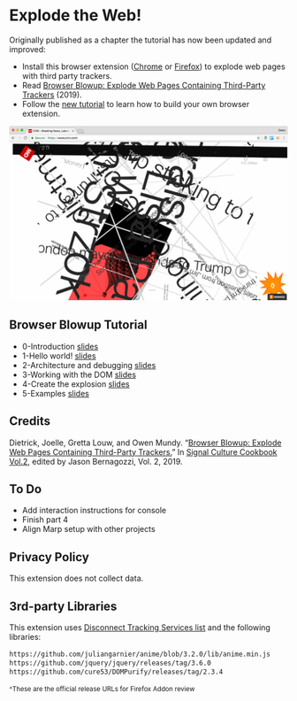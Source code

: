 

# Explode the Web!

Originally published as a chapter the tutorial has now been updated and improved:

- Install this browser extension ([Chrome](https://chrome.google.com/webstore/detail/explode-the-web/dmedbnfdhjfppcgbccpfaigicbnajhod) or [Firefox](https://addons.mozilla.org/addon/explode-the-web/)) to explode web pages with third party trackers.
- Read [Browser Blowup: Explode Web Pages Containing Third-Party Trackers](https://owenmundy.com/_site/content/_info/writing/sc_cookbook_2_browser_blowup.pdf) (2019).
- Follow the [new tutorial](tutorial/slides/0-introduction.html) to learn how to build your own browser extension.

<img width=600 src="documentation/2018-explosions-cnn/exploded-cnn-1280x800.png">



## Browser Blowup Tutorial

- 0-Introduction [slides](tutorial/slides/0-introduction.html)
- 1-Hello world! [slides](tutorial/slides/1-hello-world.html)
- 2-Architecture and debugging [slides](tutorial/slides/2-archicture.html)
- 3-Working with the DOM [slides](tutorial/slides/3-dom.html)
- 4-Create the explosion [slides](tutorial/slides/4-explosion.html)
- 5-Examples [slides](tutorial/slides/5-examples.html)


## Credits

Dietrick, Joelle, Gretta Louw, and Owen Mundy. “[Browser Blowup: Explode Web Pages Containing Third-Party Trackers.](https://owenmundy.com/_site/content/_info/writing/sc_cookbook_2_browser_blowup.pdf)” In [Signal Culture Cookbook Vol.2](http://signalculture.org/cookbookvol2.html#.XvZmqJNKiL4), edited by Jason Bernagozzi, Vol. 2, 2019.



## To Do

- Add interaction instructions for console
- Finish part 4
- Align Marp setup with other projects


## Privacy Policy

This extension does not collect data.



## 3rd-party Libraries

This extension uses [Disconnect Tracking Services list](https://github.com/disconnectme/disconnect-tracking-protection) and the following libraries:

```
https://github.com/juliangarnier/anime/blob/3.2.0/lib/anime.min.js
https://github.com/jquery/jquery/releases/tag/3.6.0
https://github.com/cure53/DOMPurify/releases/tag/2.3.4
```
<small>^These are the official release URLs for Firefox Addon review</small>

